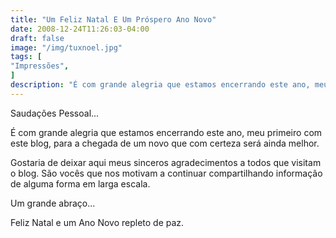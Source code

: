 ```yaml
---
title: "Um Feliz Natal E Um Próspero Ano Novo"
date: 2008-12-24T11:26:03-04:00
draft: false
image: "/img/tuxnoel.jpg"
tags: [
"Impressões",
]
description: "É com grande alegria que estamos encerrando este ano, meu primeiro com este blog, para a chegada de um novo que com certeza será ainda melhor."
---
```

Saudações Pessoal...




É com grande alegria que estamos encerrando este ano, meu primeiro com este blog, para a chegada de um novo que com certeza será ainda melhor.




Gostaria de deixar aqui meus sinceros agradecimentos a todos que visitam o blog. São vocês que nos motivam a continuar compartilhando informação de alguma forma em larga escala.


Um grande abraço...




Feliz Natal e um Ano Novo repleto de paz.
